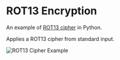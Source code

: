 # ROT13 Encryption
An example of [ROT13 cipher](https://en.wikipedia.org/wiki/ROT13) in Python. 

Applies a ROT13 cipher from standard input.

![ROT13 Cipher Example](/../screenshots/screenshots/example.png?raw=true)